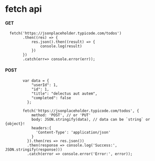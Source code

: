 # fetch api
####  GET
      fetch('https://jsonplaceholder.typicode.com/todos')
            .then((res) => {
                res.json().then((result) => {
                    console.log(result)
                })
            })
            .catch(err=> console.error(err));

####  POST

            var data = {
                "userId": 1,
                "id": 1,
                "title": "delectus aut autem",
                "completed": false
              };

            fetch('https://jsonplaceholder.typicode.com/todos', {
                method: 'POST', // or 'PUT'
                body: JSON.stringify(data), // data can be `string` or {object}!
                headers:{
                  'Content-Type': 'application/json'
                }
              }).then(res => res.json())
              .then(response => console.log('Success:', JSON.stringify(response)))
              .catch(error => console.error('Error:', error));
